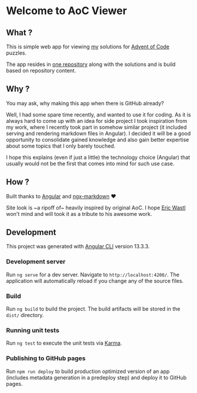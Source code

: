 # Welcome to AoC Viewer

## What ?

This is simple web app for viewing [my](https://site.jankumor.pl) solutions for
[Advent of Code](https://adventofcode.com) puzzles.

The app resides in [one repository](https://github.com/elohhim/aoc) along with the
solutions and is build based on repository content.

## Why ?

You may ask, why making this app when there is GitHub already?

Well, I had some spare time recently, and wanted to use it for coding. As
it is always hard to come up with an idea for side project I took inspiration
from my work, where I recently took part in somehow similar project (it included
serving and rendering markdown files in Angular). I decided it will be a good
opportunity to consolidate gained knowledge and also gain better expertise about
some topics that I only barely touched.

I hope this explains (even if just a little) the technology choice (Angular) that
usually would not be the first that comes into mind for such use case.

## How ?

Built thanks to [Angular](https://angular.io/) and [ngx-markdown](https://github.com/jfcere/ngx-markdown) ❤️

Site look is ~a ripoff of~ heavily inspired by original AoC. I hope [Eric Wastl](http://was.tl)
won't mind and will took it as a tribute to his awesome work.

## Development

This project was generated with [Angular CLI](https://github.com/angular/angular-cli) version 13.3.3.

### Development server

Run `ng serve` for a dev server. Navigate to `http://localhost:4200/`. The application will automatically reload if you change any of the source files.

### Build

Run `ng build` to build the project. The build artifacts will be stored in the `dist/` directory.

### Running unit tests

Run `ng test` to execute the unit tests via [Karma](https://karma-runner.github.io).

<!-- ### Running end-to-end tests

Run `ng e2e` to execute the end-to-end tests via a platform of your choice. To use this command, you need to first add a package that implements end-to-end testing capabilities. -->

### Publishing to GitHub pages

Run `npm run deploy` to build production optimized version of an app (includes metadata generation in a predeploy step) and deploy it to GitHub pages.
